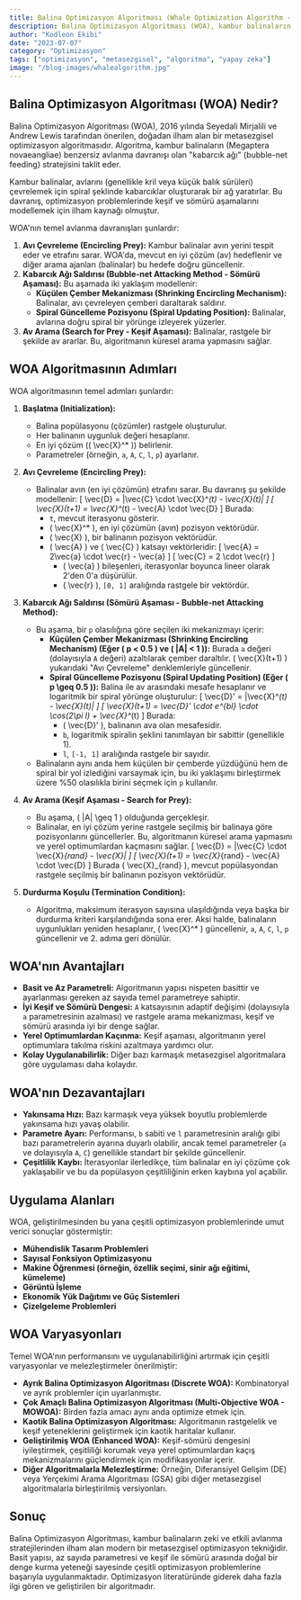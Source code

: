 ```yaml
---
title: Balina Optimizasyon Algoritması (Whale Optimization Algorithm - WOA)
description: Balina Optimizasyon Algoritması (WOA), kambur balinaların "kabarcık ağı" avlanma tekniğinden esinlenerek geliştirilmiş bir metasezgisel optimizasyon algoritmasıdır.
author: "Kodleon Ekibi"
date: "2023-07-07"
category: "Optimizasyon"
tags: ["optimizasyon", "metasezgisel", "algoritma", "yapay zeka"]
image: "/blog-images/whalealgorithm.jpg"
---
```


## Balina Optimizasyon Algoritması (WOA) Nedir?

Balina Optimizasyon Algoritması (WOA), 2016 yılında Seyedali Mirjalili ve Andrew Lewis tarafından önerilen, doğadan ilham alan bir metasezgisel optimizasyon algoritmasıdır. Algoritma, kambur balinaların (Megaptera novaeangliae) benzersiz avlanma davranışı olan "kabarcık ağı" (bubble-net feeding) stratejisini taklit eder.

Kambur balinalar, avlarını (genellikle kril veya küçük balık sürüleri) çevrelemek için spiral şeklinde kabarcıklar oluşturarak bir ağ yaratırlar. Bu davranış, optimizasyon problemlerinde keşif ve sömürü aşamalarını modellemek için ilham kaynağı olmuştur.

WOA'nın temel avlanma davranışları şunlardır:

1.  **Avı Çevreleme (Encircling Prey):** Kambur balinalar avın yerini tespit eder ve etrafını sarar. WOA'da, mevcut en iyi çözüm (av) hedeflenir ve diğer arama ajanları (balinalar) bu hedefe doğru güncellenir.
2.  **Kabarcık Ağı Saldırısı (Bubble-net Attacking Method - Sömürü Aşaması):** Bu aşamada iki yaklaşım modellenir:
    *   **Küçülen Çember Mekanizması (Shrinking Encircling Mechanism):** Balinalar, avı çevreleyen çemberi daraltarak saldırır.
    *   **Spiral Güncelleme Pozisyonu (Spiral Updating Position):** Balinalar, avlarına doğru spiral bir yörünge izleyerek yüzerler.
3.  **Av Arama (Search for Prey - Keşif Aşaması):** Balinalar, rastgele bir şekilde av ararlar. Bu, algoritmanın küresel arama yapmasını sağlar.

## WOA Algoritmasının Adımları

WOA algoritmasının temel adımları şunlardır:

1.  **Başlatma (Initialization):**
    *   Balina popülasyonu (çözümler) rastgele oluşturulur.
    *   Her balinanın uygunluk değeri hesaplanır.
    *   En iyi çözüm (\( \vec{X}^* \)) belirlenir.
    *   Parametreler (örneğin, `a`, `A`, `C`, `l`, `p`) ayarlanır.

2.  **Avı Çevreleme (Encircling Prey):**
    *   Balinalar avın (en iyi çözümün) etrafını sarar. Bu davranış şu şekilde modellenir:
        \[ \vec{D} = |\vec{C} \cdot \vec{X}^*(t) - \vec{X}(t)| \]
        \[ \vec{X}(t+1) = \vec{X}^*(t) - \vec{A} \cdot \vec{D} \]
        Burada:
        *   `t`, mevcut iterasyonu gösterir.
        *   \( \vec{X}^* \), en iyi çözümün (avın) pozisyon vektörüdür.
        *   \( \vec{X} \), bir balinanın pozisyon vektörüdür.
        *   \( \vec{A} \) ve \( \vec{C} \) katsayı vektörleridir:
            \[ \vec{A} = 2\vec{a} \cdot \vec{r} - \vec{a} \]
            \[ \vec{C} = 2 \cdot \vec{r} \]
            *   \( \vec{a} \) bileşenleri, iterasyonlar boyunca lineer olarak 2'den 0'a düşürülür.
            *   \( \vec{r} \), `[0, 1]` aralığında rastgele bir vektördür.

3.  **Kabarcık Ağı Saldırısı (Sömürü Aşaması - Bubble-net Attacking Method):**
    *   Bu aşama, bir `p` olasılığına göre seçilen iki mekanizmayı içerir:
        *   **Küçülen Çember Mekanizması (Shrinking Encircling Mechanism) (Eğer \( p < 0.5 \) ve \( |A| < 1 \)):**
            Burada `a` değeri (dolayısıyla `A` değeri) azaltılarak çember daraltılır. \( \vec{X}(t+1) \) yukarıdaki "Avı Çevreleme" denklemleriyle güncellenir.
        *   **Spiral Güncelleme Pozisyonu (Spiral Updating Position) (Eğer \( p \geq 0.5 \)):**
            Balina ile av arasındaki mesafe hesaplanır ve logaritmik bir spiral yörünge oluşturulur:
            \[ \vec{D}' = |\vec{X}^*(t) - \vec{X}(t)| \]
            \[ \vec{X}(t+1) = \vec{D}' \cdot e^{bl} \cdot \cos(2\pi l) + \vec{X}^*(t) \]
            Burada:
            *   \( \vec{D}' \), balinanın ava olan mesafesidir.
            *   `b`, logaritmik spiralin şeklini tanımlayan bir sabittir (genellikle 1).
            *   `l`, `[-1, 1]` aralığında rastgele bir sayıdır.
    *   Balinaların aynı anda hem küçülen bir çemberde yüzdüğünü hem de spiral bir yol izlediğini varsaymak için, bu iki yaklaşımı birleştirmek üzere %50 olasılıkla birini seçmek için `p` kullanılır.

4.  **Av Arama (Keşif Aşaması - Search for Prey):**
    *   Bu aşama, \( |A| \geq 1 \) olduğunda gerçekleşir.
    *   Balinalar, en iyi çözüm yerine rastgele seçilmiş bir balinaya göre pozisyonlarını güncellerler. Bu, algoritmanın küresel arama yapmasını ve yerel optimumlardan kaçmasını sağlar.
        \[ \vec{D} = |\vec{C} \cdot \vec{X}_{rand} - \vec{X}| \]
        \[ \vec{X}(t+1) = \vec{X}_{rand} - \vec{A} \cdot \vec{D} \]
        Burada \( \vec{X}_{rand} \), mevcut popülasyondan rastgele seçilmiş bir balinanın pozisyon vektörüdür.

5.  **Durdurma Koşulu (Termination Condition):**
    *   Algoritma, maksimum iterasyon sayısına ulaşıldığında veya başka bir durdurma kriteri karşılandığında sona erer. Aksi halde, balinaların uygunlukları yeniden hesaplanır, \( \vec{X}^* \) güncellenir, `a`, `A`, `C`, `l`, `p` güncellenir ve 2. adıma geri dönülür.

## WOA'nın Avantajları

*   **Basit ve Az Parametreli:** Algoritmanın yapısı nispeten basittir ve ayarlanması gereken az sayıda temel parametreye sahiptir.
*   **İyi Keşif ve Sömürü Dengesi:** `A` katsayısının adaptif değişimi (dolayısıyla `a` parametresinin azalması) ve rastgele arama mekanizması, keşif ve sömürü arasında iyi bir denge sağlar.
*   **Yerel Optimumlardan Kaçınma:** Keşif aşaması, algoritmanın yerel optimumlara takılma riskini azaltmaya yardımcı olur.
*   **Kolay Uygulanabilirlik:** Diğer bazı karmaşık metasezgisel algoritmalara göre uygulaması daha kolaydır.

## WOA'nın Dezavantajları

*   **Yakınsama Hızı:** Bazı karmaşık veya yüksek boyutlu problemlerde yakınsama hızı yavaş olabilir.
*   **Parametre Ayarı:** Performansı, `b` sabiti ve `l` parametresinin aralığı gibi bazı parametrelerin ayarına duyarlı olabilir, ancak temel parametreler (`a` ve dolayısıyla `A`, `C`) genellikle standart bir şekilde güncellenir.
*   **Çeşitlilik Kaybı:** İterasyonlar ilerledikçe, tüm balinalar en iyi çözüme çok yaklaşabilir ve bu da popülasyon çeşitliliğinin erken kaybına yol açabilir.

## Uygulama Alanları

WOA, geliştirilmesinden bu yana çeşitli optimizasyon problemlerinde umut verici sonuçlar göstermiştir:

*   **Mühendislik Tasarım Problemleri**
*   **Sayısal Fonksiyon Optimizasyonu**
*   **Makine Öğrenmesi (örneğin, özellik seçimi, sinir ağı eğitimi, kümeleme)**
*   **Görüntü İşleme**
*   **Ekonomik Yük Dağıtımı ve Güç Sistemleri**
*   **Çizelgeleme Problemleri**

## WOA Varyasyonları

Temel WOA'nın performansını ve uygulanabilirliğini artırmak için çeşitli varyasyonlar ve melezleştirmeler önerilmiştir:

*   **Ayrık Balina Optimizasyon Algoritması (Discrete WOA):** Kombinatoryal ve ayrık problemler için uyarlanmıştır.
*   **Çok Amaçlı Balina Optimizasyon Algoritması (Multi-Objective WOA - MOWOA):** Birden fazla amacı aynı anda optimize etmek için.
*   **Kaotik Balina Optimizasyon Algoritması:** Algoritmanın rastgelelik ve keşif yeteneklerini geliştirmek için kaotik haritalar kullanır.
*   **Geliştirilmiş WOA (Enhanced WOA):** Keşif-sömürü dengesini iyileştirmek, çeşitliliği korumak veya yerel optimumlardan kaçış mekanizmalarını güçlendirmek için modifikasyonlar içerir.
*   **Diğer Algoritmalarla Melezleştirme:** Örneğin, Diferansiyel Gelişim (DE) veya Yerçekimi Arama Algoritması (GSA) gibi diğer metasezgisel algoritmalarla birleştirilmiş versiyonları.

## Sonuç

Balina Optimizasyon Algoritması, kambur balinaların zeki ve etkili avlanma stratejilerinden ilham alan modern bir metasezgisel optimizasyon tekniğidir. Basit yapısı, az sayıda parametresi ve keşif ile sömürü arasında doğal bir denge kurma yeteneği sayesinde çeşitli optimizasyon problemlerine başarıyla uygulanmaktadır. Optimizasyon literatüründe giderek daha fazla ilgi gören ve geliştirilen bir algoritmadır. 